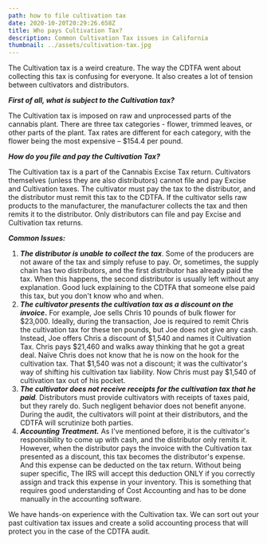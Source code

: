 ```yaml
---
path: how to file cultivation tax
date: 2020-10-20T20:29:26.658Z
title: Who pays Cultivation Tax?
description: Common Cultivation Tax issues in California
thumbnail: ../assets/cultivation-tax.jpg
---
```

The Cultivation tax is a weird creature. The way the CDTFA went about collecting this tax is confusing for everyone. It also creates a lot of tension between cultivators and distributors.

***First of all, what is subject to the Cultivation tax?***

The Cultivation tax is imposed on raw and unprocessed parts of the cannabis plant. There are three tax categories - flower, trimmed leaves, or other parts of the plant. Tax rates are different for each category, with the flower being the most expensive – $154.4 per pound.

***How do you file and pay the Cultivation Tax?***

The Cultivation tax is a part of the Cannabis Excise Tax return. Cultivators themselves (unless they are also distributors) cannot file and pay Excise and Cultivation taxes. The cultivator must pay the tax to the distributor, and the distributor must remit this tax to the CDTFA. If the cultivator sells raw products to the manufacturer, the manufacturer collects the tax and then remits it to the distributor. Only distributors can file and pay Excise and Cultivation tax returns.

***Common Issues:***

1. ***The distributor is unable to collect the tax***. Some of the producers are not aware of the tax and simply refuse to pay. Or, sometimes, the supply chain has two distributors, and the first distributor has already paid the tax. When this happens, the second distributor is usually left without any explanation. Good luck explaining to the CDTFA that someone else paid this tax, but you don't know who and when.
2. ***The cultivator presents the cultivation tax as a discount on the invoice*.** For example, Joe sells Chris 10 pounds of bulk flower for $23,000. Ideally, during the transaction, Joe is required to remit Chris the cultivation tax for these ten pounds, but Joe does not give any cash. Instead, Joe offers Chris a discount of $1,540 and names it Cultivation Tax. Chris pays $21,460 and walks away thinking that he got a great deal. Naïve Chris does not know that he is now on the hook for the cultivation tax. That $1,540 was not a discount; it was the cultivator's way of shifting his cultivation tax liability. Now Chris must pay $1,540 of cultivation tax out of his pocket.
3. ***The cultivator does not receive receipts for the cultivation tax that he paid**.* Distributors must provide cultivators with receipts of taxes paid, but they rarely do. Such negligent behavior does not benefit anyone. During the audit, the cultivators will point at their distributors, and the CDTFA will scrutinize both parties.
4. ***Accounting Treatment.*** As I've mentioned before, it is the cultivator's responsibility to come up with cash, and the distributor only remits it. However, when the distributor pays the invoice with the Cultivation tax presented as a discount, this tax becomes the distributor's expense. And this expense can be deducted on the tax return. Without being super specific, The IRS will accept this deduction ONLY if you correctly assign and track this expense in your inventory. This is something that requires good understanding of Cost Accounting and has to be done manually in the accounting software.



We have hands-on experience with the Cultivation tax. We can sort out your past cultivation tax issues and create a solid accounting process that will protect you in the case of the CDTFA audit.